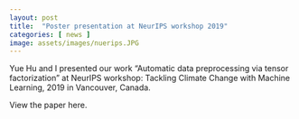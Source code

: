 ```yaml
---
layout: post
title:  "Poster presentation at NeurIPS workshop 2019"
categories: [ news ]
image: assets/images/nuerips.JPG
---
```

Yue Hu and I presented our work “Automatic data preprocessing via tensor factorization” at NeurIPS workshop: Tackling Climate Change with Machine Learning, 2019 in Vancouver, Canada.

View the paper here.
